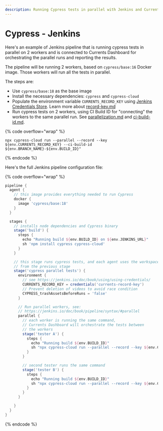```yaml
---
description: Running Cypress tests in parallel with Jenkins and Currents Dashboard
---
```


# Cypress - Jenkins

Here's an example of Jenkins pipeline that is running cypress tests in parallel on 2 workers and is connected to Currents Dashboard for orchestrating the parallel runs and reporting the results.&#x20;

The pipeline will be running 2 workers, based on `cypress/base:16` Docker image. Those workers will run all the tests in parallel.

The steps are:

* Use `cypress/base:18` as the base image
* Install the necessary dependencies: `cypress` and `cypress-cloud`
* Populate the environment variable `CURRENTS_RECORD_KEY` using [Jenkins Credentials Store](https://jenkins.io/doc/book/using/using-credentials/). Learn more about [record-key.md](../../../guides/record-key.md "mention")
* Run cypress tests on 2 workers, using CI Build ID for "connecting" the workers to the same parallel run. See [parallelization.md](../../../guides/parallelization/parallelization.md "mention") and [ci-build-id.md](../../../guides/ci-build-id.md "mention").

{% code overflow="wrap" %}
```
npx cypress-cloud run --parallel --record --key ${env.CURRENTS_RECORD_KEY} --ci-build-id ${env.BRANCH_NAME}-${env.BUILD_ID}"
```
{% endcode %}

Here's the full Jenkins pipeline configuration file:

{% code overflow="wrap" %}
```groovy
pipeline {
  agent {
    // this image provides everything needed to run Cypress
    docker {
      image 'cypress/base:18'
    }
  }

  stages {
    // installs node dependencies and Cypress binary
    stage('build') {
      steps {
        echo "Running build ${env.BUILD_ID} on ${env.JENKINS_URL}"
        sh 'npm install cypress cypress-cloud'
      }
    }

    // this stage runs cypress tests, and each agent uses the workspace
    // from the previous stage
    stage('cypress parallel tests') {
      environment {
        // see https://jenkins.io/doc/book/using/using-credentials/
        CURRENTS_RECORD_KEY = credentials('currents-record-key')
        // Prevent deletion of videos to avoid race condition
        CYPRESS_trashAssetsBeforeRuns = 'false'
      }

      // Run parallel workers, see:
      // https://jenkins.io/doc/book/pipeline/syntax/#parallel
      parallel {
        // each worker is running the same command, 
        // Currents Dashboard will orchestrate the tests between 
        // the workers
        stage('tester A') {
          steps {
            echo "Running build ${env.BUILD_ID}"
            sh "npx cypress-cloud run --parallel --record --key ${env.CURRENTS_RECORD_KEY} --ci-build-id ${env.BRANCH_NAME}-${env.BUILD_ID}"
          }
        }

        // second tester runs the same command
        stage('tester B') {
          steps {
            echo "Running build ${env.BUILD_ID}"
            sh "npx cypress-cloud run --parallel --record --key ${env.CURRENTS_RECORD_KEY} --ci-build-id ${env.BRANCH_NAME}-${env.BUILD_ID}"
          }
        }
      }

    }
  }
}
```
{% endcode %}
